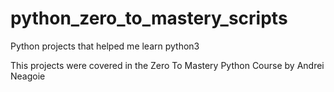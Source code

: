 # python_zero_to_mastery_scripts
Python projects that helped me learn python3

This projects were covered in the Zero To Mastery Python Course by Andrei Neagoie
